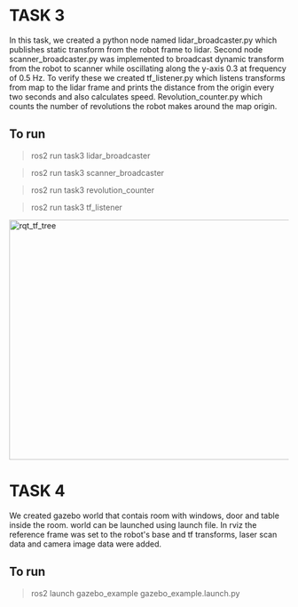 # TASK 3
In this task, we created a python node named lidar_broadcaster.py which publishes static transform from the robot frame to lidar. Second node scanner_broadcaster.py was implemented to broadcast dynamic transform from the robot to scanner while oscillating along the y-axis 0.3 at frequency of 0.5 Hz. To verify these we created tf_listener.py which listens transforms from map to the lidar frame and prints the distance from the origin every two seconds and also calculates speed. Revolution_counter.py which counts the number of revolutions the robot makes around the map origin. 

## To run
> ros2 run task3 lidar_broadcaster

> ros2 run task3 scanner_broadcaster 
 
> ros2 run task3 revolution_counter 
 
> ros2 run task3 tf_listener 

<img width="1156" height="432" alt="rqt_tf_tree" src="https://github.com/user-attachments/assets/6174fb4b-9d46-482a-a90f-c59b08aa8640" />

# TASK 4

We created gazebo world that contais room with windows, door and table inside the room. world can be launched using launch file. In rviz the reference frame was set to the robot's base and tf transforms, laser scan data and camera image data were added.

## To run
> ros2 launch gazebo_example gazebo_example.launch.py
